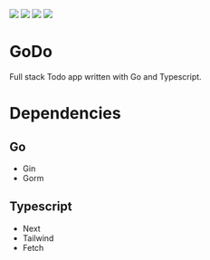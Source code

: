 [<img src="https://img.shields.io/github/go-mod/go-version/joseph-beck/go-do?filename=api%2Fgo.mod&style=flat-square">]()
[<img src="https://img.shields.io/badge/TypeScript-Next-blue?style=flat-square">]()
[<img src="https://img.shields.io/github/commit-activity/m/joseph-beck/go-do?style=flat-square">]()
[<img src="https://img.shields.io/github/issues/joseph-beck/go-do?style=flat-square">]()

# GoDo

Full stack Todo app written with Go and Typescript.

# Dependencies

## Go
- Gin
- Gorm

## Typescript
- Next
- Tailwind
- Fetch
